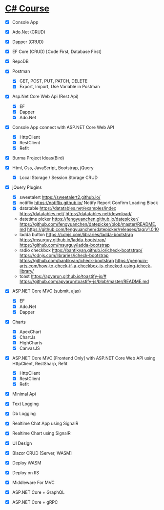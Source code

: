 # [C# Course](https://github.com/sannlynnhtun-coding/csharp-course/wiki)


- [x] Console App

- [x] Ado.Net (CRUD)
- [x] Dapper  (CRUD)
- [x] EF Core (CRUD) [Code First, Database First]
- [x] RepoDB

- [x] Postman
	- [x] GET, POST, PUT, PATCH, DELETE
	- [x] Export, Import, Use Variable in Postman
	
- [x] Asp.Net Core Web Api (Rest Api)
    - [x] EF
    - [x] Dapper
    - [x] Ado.Net
    
- [x] Console App connect with ASP.NET Core Web API
    - [x] HttpClient
    - [x] RestClient
    - [x] Refit

- [x] Burma Project Ideas(Bird)

- [x] Html, Css, JavaScript, Bootstrap, jQuery
    - [x] Local Storage / Session Storage CRUD

- [x] jQuery Plugins
    - [x] sweetalert https://sweetalert2.github.io/
    - [x] notiflix https://notiflix.github.io/ Notify Report Confirm Loading Block
    - [x] datatable https://datatables.net/examples/index https://datatables.net/ https://datatables.net/download/
    - datetime picker https://fengyuanchen.github.io/datepicker/ https://github.com/fengyuanchen/datepicker/blob/master/README.md https://github.com/fengyuanchen/datepicker/releases/tag/v1.0.10
    - ladda button https://cdnjs.com/libraries/ladda-bootstrap https://msurguy.github.io/ladda-bootstrap/ https://github.com/msurguy/ladda-bootstrap
    - radio checkbox https://bantikyan.github.io/icheck-bootstrap/ https://cdnjs.com/libraries/icheck-bootstrap https://github.com/bantikyan/icheck-bootstrap https://penguin-arts.com/how-to-check-if-a-checkbox-is-checked-using-icheck-library/
    - toast https://apvarun.github.io/toastify-js/# https://github.com/apvarun/toastify-js/blob/master/README.md

- [x] ASP.NET Core MVC (submit, ajax)
    - [x] EF 
    - [x] Ado.Net
    - [x] Dapper
    
- [x] Charts
  - [x] ApexChart
  - [x] ChartJs
  - [x] HighCharts
  - [x] CanvasJS 

- [x] ASP.NET Core MVC [Frontend Only] with ASP.NET Core Web API using HttpClient, RestSharp, Refit
    - [x] HttpClient
    - [x] RestClient
    - [x] Refit

- [x] Minimal Api
- [x] Text Logging
- [x] Db Logging

- [x] Realtime Chat App using SignalR 
- [x] Realtime Chart using SignalR 
- [x] UI Design
- [x] Blazor CRUD [Server, WASM]
- [x] Deploy WASM
- [x] Deploy on IIS

- [x] Middleware For MVC

- [x] ASP.NET Core + GraphQL
- [x] ASP.NET Core + gRPC

  
